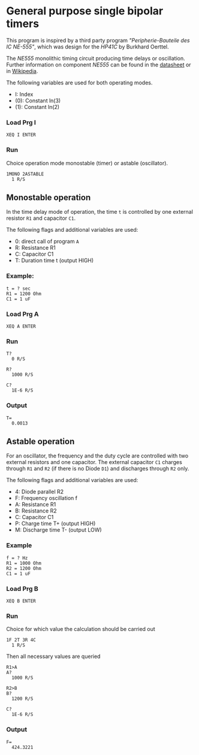 General purpose single bipolar timers
=====================================
This program is inspired by a third party program _"Peripherie-Bauteile des IC NE-555"_, which was design for the _HP41C_ by Burkhard Oerttel.

The _NE555_ monolithic timing circuit producing time delays or oscillation. Further information on component _NE555_ can be found in the [datasheet](https://www.st.com/resource/en/datasheet/CD00000479.pdf) or in [Wikipedia](https://en.wikipedia.org/wiki/555_timer_IC).

The following variables are used for both operating modes.

- I: Index
- (0): Constant ln(3)
- (1): Constant ln(2)

### Load Prg I

```
XEQ I ENTER
```

### Run
Choice operation mode monostable (timer) or astable (oscillator).

```
1MONO 2ASTABLE
  1 R/S
```


Monostable operation
--------------------

In the time delay mode of operation, the time `t` is controlled by one external resistor `R1` and capacitor `C1`.

The following flags and additional variables are used:

- 0: direct call of program `A`
- R: Resistance R1
- C: Capacitor C1
- T: Duration time t (output HIGH)


### Example:

```
t = ? sec
R1 = 1200 Ohm
C1 = 1 uF
```

### Load Prg A

```
XEQ A ENTER
```

### Run

```
T?
  0 R/S
```
```
R?
  1000 R/S
```
```
C?
  1E-6 R/S
```

### Output

```
T=
  0.0013
```


Astable operation
-----------------

For an oscillator, the frequency and the duty cycle are controlled with two external resistors and one capacitor. The external capacitor `C1` charges through `R1` and `R2` (if there is no Diode `D1`) and discharges through `R2` only.

The following flags and additional variables are used:

- 4: Diode parallel R2
- F: Frequency oscillation f
- A: Resistance R1
- B: Resistance R2
- C: Capacitor C1
- P: Charge time T+ (output HIGH)
- M: Discharge time T- (output LOW)


### Example

```
f = ? Hz
R1 = 1000 Ohm
R2 = 1200 Ohm
C1 = 1 uF
```

### Load Prg B

```
XEQ B ENTER
```

### Run
Choice for which value the calculation should be carried out

```
1F 2T 3R 4C
  1 R/S
```

Then all necessary values are queried

```
R1>A
A?
  1000 R/S
```
```
R2>B
B?
  1200 R/S
```
```
C?
  1E-6 R/S
```

### Output
```
F=
  424.3221
```
